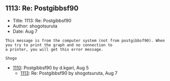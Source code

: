 ## 1113: Re: Postgibbsf90

- Title: 1113: Re: Postgibbsf90
- Author: shogotsuruta
- Date: Aug 7
```
This message is from the computer system (not from postgibbsf90). When you try to print the graph and no connection to
a printer, you will get this error message.

Shogo
```

- [1110](1110.md): Postgibbsf90 by d.kgari, Aug 5
    - [1113](1113.md): Re: Postgibbsf90 by shogotsuruta, Aug 7
